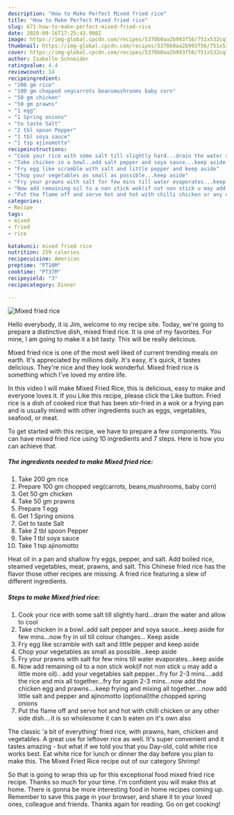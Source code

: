 ```yaml
---
description: "How to Make Perfect Mixed fried rice"
title: "How to Make Perfect Mixed fried rice"
slug: 671-how-to-make-perfect-mixed-fried-rice
date: 2020-09-16T17:25:43.998Z
image: https://img-global.cpcdn.com/recipes/5370b0aa2b993f56/751x532cq70/mixed-fried-rice-recipe-main-photo.jpg
thumbnail: https://img-global.cpcdn.com/recipes/5370b0aa2b993f56/751x532cq70/mixed-fried-rice-recipe-main-photo.jpg
cover: https://img-global.cpcdn.com/recipes/5370b0aa2b993f56/751x532cq70/mixed-fried-rice-recipe-main-photo.jpg
author: Isabelle Schneider
ratingvalue: 4.4
reviewcount: 14
recipeingredient:
- "200 gm rice"
- "100 gm chopped vegcarrots beansmushrooms baby corn"
- "50 gm chicken"
- "50 gm prawns"
- "1 egg"
- "1 Spring onions"
- "to taste Salt"
- "2 tbl spoon Pepper"
- "1 tbl soya sauce"
- "1 tsp ajinomotto"
recipeinstructions:
- "Cook your rice with some salt till slightly hard...drain the water and allow to cool"
- "Take chicken in a bowl..add salt pepper and soya sauce...keep aside for few mins...now fry in oil till colour changes... Keep aside"
- "Fry egg like scramble with salt and little pepper and keep aside"
- "Chop your vegetables as small as possible...keep aside"
- "Fry your prawns with salt for few mins till water evaporates...keep aside"
- "Now add remaining oil to a non stick wok(if not non stick u may add a little more oil).. add your vegetables salt pepper...fry for 2-3 mins....add the rice and mix all together...fry for again 2-3 mins...now add the chicken egg and prawns....keep frying and mixing all together....now add little salt and pepper and ajinomotto (optional)the chopped spring onions"
- "Put the flame off and serve hot and hot with chilli chicken or any other side dish....it is so wholesome it can b eaten on it&#39;s own also"
categories:
- Recipe
tags:
- mixed
- fried
- rice

katakunci: mixed fried rice 
nutrition: 259 calories
recipecuisine: American
preptime: "PT10M"
cooktime: "PT37M"
recipeyield: "3"
recipecategory: Dinner

---
```



![Mixed fried rice](https://img-global.cpcdn.com/recipes/5370b0aa2b993f56/751x532cq70/mixed-fried-rice-recipe-main-photo.jpg)

Hello everybody, it is Jim, welcome to my recipe site. Today, we're going to prepare a distinctive dish, mixed fried rice. It is one of my favorites. For mine, I am going to make it a bit tasty. This will be really delicious.

Mixed fried rice is one of the most well liked of current trending meals on earth. It's appreciated by millions daily. It's easy, it's quick, it tastes delicious. They're nice and they look wonderful. Mixed fried rice is something which I've loved my entire life.

In this video I will make Mixed Fried Rice, this is delicious, easy to make and everyone loves it. If you Like this recipe, please click the Like button. Fried rice is a dish of cooked rice that has been stir-fried in a wok or a frying pan and is usually mixed with other ingredients such as eggs, vegetables, seafood, or meat.


To get started with this recipe, we have to prepare a few components. You can have mixed fried rice using 10 ingredients and 7 steps. Here is how you can achieve that.

<!--inarticleads1-->

##### The ingredients needed to make Mixed fried rice:

1. Take 200 gm rice
1. Prepare 100 gm chopped veg(carrots, beans,mushrooms, baby corn)
1. Get 50 gm chicken
1. Take 50 gm prawns
1. Prepare 1 egg
1. Get 1 Spring onions
1. Get to taste Salt
1. Take 2 tbl spoon Pepper
1. Take 1 tbl soya sauce
1. Take 1 tsp ajinomotto


Heat oil in a pan and shallow fry eggs, pepper, and salt. Add boiled rice, steamed vegetables, meat, prawns, and salt. This Chinese fried rice has the flavor those other recipes are missing. A fried rice featuring a slew of different ingredients. 

<!--inarticleads2-->

##### Steps to make Mixed fried rice:

1. Cook your rice with some salt till slightly hard...drain the water and allow to cool
1. Take chicken in a bowl..add salt pepper and soya sauce...keep aside for few mins...now fry in oil till colour changes... Keep aside
1. Fry egg like scramble with salt and little pepper and keep aside
1. Chop your vegetables as small as possible...keep aside
1. Fry your prawns with salt for few mins till water evaporates...keep aside
1. Now add remaining oil to a non stick wok(if not non stick u may add a little more oil).. add your vegetables salt pepper...fry for 2-3 mins....add the rice and mix all together...fry for again 2-3 mins...now add the chicken egg and prawns....keep frying and mixing all together....now add little salt and pepper and ajinomotto (optional)the chopped spring onions
1. Put the flame off and serve hot and hot with chilli chicken or any other side dish....it is so wholesome it can b eaten on it&#39;s own also


The classic &#39;a bit of everything&#39; fried rice, with prawns, ham, chicken and vegetables. A great use for leftover rice as well. It&#39;s super convenient and it tastes amazing - but what if we told you that you Day-old, cold white rice works best. Eat white rice for lunch or dinner the day before you plan to make this. The Mixed Fried Rice recipe out of our category Shrimp! 

So that is going to wrap this up for this exceptional food mixed fried rice recipe. Thanks so much for your time. I'm confident you will make this at home. There is gonna be more interesting food in home recipes coming up. Remember to save this page in your browser, and share it to your loved ones, colleague and friends. Thanks again for reading. Go on get cooking!
